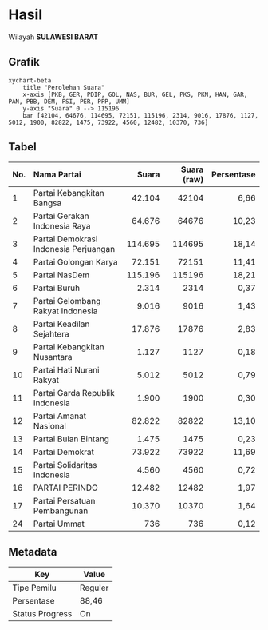 # Hasil

Wilayah **SULAWESI BARAT**

## Grafik

```mermaid
xychart-beta
    title "Perolehan Suara"
    x-axis [PKB, GER, PDIP, GOL, NAS, BUR, GEL, PKS, PKN, HAN, GAR, PAN, PBB, DEM, PSI, PER, PPP, UMM]
    y-axis "Suara" 0 --> 115196
    bar [42104, 64676, 114695, 72151, 115196, 2314, 9016, 17876, 1127, 5012, 1900, 82822, 1475, 73922, 4560, 12482, 10370, 736]
```

## Tabel

| No. | Nama Partai                           | Suara   | Suara (raw) | Persentase |
|:--- |:------------------------------------- | -------:| -----------:| ----------:|
| 1   | Partai Kebangkitan Bangsa             | 42.104  | 42104       | 6,66       |
| 2   | Partai Gerakan Indonesia Raya         | 64.676  | 64676       | 10,23      |
| 3   | Partai Demokrasi Indonesia Perjuangan | 114.695 | 114695      | 18,14      |
| 4   | Partai Golongan Karya                 | 72.151  | 72151       | 11,41      |
| 5   | Partai NasDem                         | 115.196 | 115196      | 18,21      |
| 6   | Partai Buruh                          | 2.314   | 2314        | 0,37       |
| 7   | Partai Gelombang Rakyat Indonesia     | 9.016   | 9016        | 1,43       |
| 8   | Partai Keadilan Sejahtera             | 17.876  | 17876       | 2,83       |
| 9   | Partai Kebangkitan Nusantara          | 1.127   | 1127        | 0,18       |
| 10  | Partai Hati Nurani Rakyat             | 5.012   | 5012        | 0,79       |
| 11  | Partai Garda Republik Indonesia       | 1.900   | 1900        | 0,30       |
| 12  | Partai Amanat Nasional                | 82.822  | 82822       | 13,10      |
| 13  | Partai Bulan Bintang                  | 1.475   | 1475        | 0,23       |
| 14  | Partai Demokrat                       | 73.922  | 73922       | 11,69      |
| 15  | Partai Solidaritas Indonesia          | 4.560   | 4560        | 0,72       |
| 16  | PARTAI PERINDO                        | 12.482  | 12482       | 1,97       |
| 17  | Partai Persatuan Pembangunan          | 10.370  | 10370       | 1,64       |
| 24  | Partai Ummat                          | 736     | 736         | 0,12       |


## Metadata

| Key             | Value   |
| --------------- | ------- |
| Tipe Pemilu     | Reguler |
| Persentase      | 88,46   |
| Status Progress | On      |



